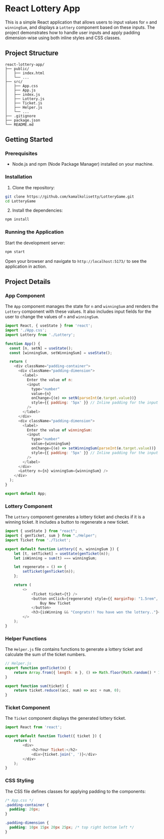 # React Lottery App

This is a simple React application that allows users to input values for `n` and `winningSum`, and displays a `Lottery` component based on these inputs. The project demonstrates how to handle user inputs and apply padding dimension-wise using both inline styles and CSS classes.



## Project Structure

```
react-lottery-app/
├── public/
│   ├── index.html
│   └── ...
├── src/
│   ├── App.css
│   ├── App.js
│   ├── index.js
│   ├── Lottery.js
│   ├── Ticket.js
│   ├── Helper.js
│   └── ...
├── .gitignore
├── package.json
└── README.md
```

## Getting Started

### Prerequisites

- Node.js and npm (Node Package Manager) installed on your machine.

### Installation

1. Clone the repository:

```bash
git clone https://github.com/kamalkolisetty/LotteryGame.git
cd LotteryGame
```

2. Install the dependencies:

```bash
npm install
```

### Running the Application

Start the development server:

```bash
npm start
```

Open your browser and navigate to `http://localhost:5173/` to see the application in action.

## Project Details

### App Component

The `App` component manages the state for `n` and `winningSum` and renders the `Lottery` component with these values. It also includes input fields for the user to change the values of `n` and `winningSum`.

```javascript
import React, { useState } from 'react';
import './App.css';
import Lottery from './Lottery';

function App() {
  const [n, setN] = useState(); 
  const [winningSum, setWinningSum] = useState(); 

  return (
    <div className="padding-container">
      <div className="padding-dimension">
        <label>
          Enter the value of n:
          <input
            type="number"
            value={n}
            onChange={(e) => setN(parseInt(e.target.value))}
            style={{ padding: '5px' }} // Inline padding for the input
          />
        </label>
      </div>
      <div className="padding-dimension">
        <label>
          Enter the value of winningSum:
          <input
            type="number"
            value={winningSum}
            onChange={(e) => setWinningSum(parseInt(e.target.value))}
            style={{ padding: '5px' }} // Inline padding for the input
          />
        </label>
      </div>
      <Lottery n={n} winningSum={winningSum} />
    </div>
  );
}

export default App;
```

### Lottery Component

The `Lottery` component generates a lottery ticket and checks if it is a winning ticket. It includes a button to regenerate a new ticket.

```javascript
import { useState } from "react";
import { genTicket, sum } from "./Helper";
import Ticket from './Ticket';

export default function Lottery({ n, winningSum }) {
    let [t, setTicket] = useState(genTicket(n));
    let isWinning = sum(t) === winningSum;

    let regenerate = () => {
        setTicket(genTicket(n));
    };

    return (
        <>
            <Ticket ticket={t} />
            <button onClick={regenerate} style={{ marginTop: "1.5rem", backgroundColor: "#F8D210", padding: "1.5rem" }}>
                Buy New Ticket
            </button>
            <h3>{isWinning && "Congrats!! You have won the lottery.."}</h3>
        </>
    );
}
```

### Helper Functions

The `Helper.js` file contains functions to generate a lottery ticket and calculate the sum of the ticket numbers.

```javascript
// Helper.js
export function genTicket(n) {
    return Array.from({ length: n }, () => Math.floor(Math.random() * 10) + 1);
}

export function sum(ticket) {
    return ticket.reduce((acc, num) => acc + num, 0);
}
```

### Ticket Component

The `Ticket` component displays the generated lottery ticket.

```javascript
import React from 'react';

export default function Ticket({ ticket }) {
    return (
        <div>
            <h2>Your Ticket:</h2>
            <div>{ticket.join(', ')}</div>
        </div>
    );
}
```

### CSS Styling

The CSS file defines classes for applying padding to the components:

```css
/* App.css */
.padding-container {
  padding: 20px;
}

.padding-dimension {
  padding: 10px 15px 20px 25px; /* top right bottom left */
}
```
